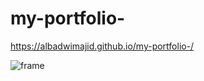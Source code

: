 # my-portfolio-

https://albadwimajid.github.io/my-portfolio-/

![frame](https://github.com/user-attachments/assets/57d4d9af-686e-4c7f-bb24-58066c29a7dd)
